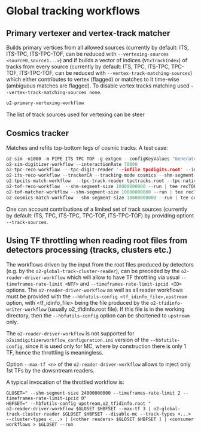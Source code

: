 <!-- doxy
\page refDetectorsGlobalTrackingWorkflow  Workflows
/doxy -->

# Global tracking workflows

## Primary vertexer and vertex-track matcher

Builds primary vertices from all allowed sources (currently by default: ITS, ITS-TPC, ITS-TPC-TOF, can be reduced with `--vertexing-sources <source0,source1...>`) and if builds a vector of indices (`VtxTrackIndex`) of tracks from every source (currently by default: ITS, TPC, ITS-TPC, TPC-TOF, ITS-TPC-TOF, can be reduced with `--vertex-track-matching-sources`) which either contributes to vertex (flagged) or matches to it time-wise (ambiguous matches are flagged). To disable vertex tracks matching used `--vertex-track-matching-sources none`.
```cpp
o2-primary-vertexing-workflow
```
The list of track sources used for vertexing can be steer

## Cosmics tracker

Matches and refits top-bottom legs of cosmic tracks. A test case:
```cpp
o2-sim -n1000 -m PIPE ITS TPC TOF -g extgen --configKeyValues "GeneratorExternal.fileName=$O2_ROOT/share/Generators/external/GenCosmicsLoader.C;cosmics.maxAngle=30.;cosmics.accept=ITS0"
o2-sim-digitizer-workflow --interactionRate 70000
o2-tpc-reco-workflow  --tpc-digit-reader '--infile tpcdigits.root' --input-type digits --output-type clusters,tracks --configKeyValues "GPU_proc.ompThreads=4;" --shm-segment-size 10000000000  --run | tee recTPC.log
o2-its-reco-workflow --trackerCA --tracking-mode cosmics --shm-segment-size 10000000000  --run | tee recITS.log
o2-tpcits-match-workflow  --tpc-track-reader tpctracks.root --tpc-native-cluster-reader "--infile tpc-native-clusters.root"  --shm-segment-size 10000000000  --run | tee recTPCITS.log
o2-tof-reco-workflow  --shm-segment-size 10000000000 --run | tee recTOF.log
o2-tof-matcher-workflow --shm-segment-size 10000000000 --run | tee recTOF_Tracks.log
o2-cosmics-match-workflow --shm-segment-size 10000000000 --run | tee cosmics.log
```

One can account contributions of a limited set of track sources (currently by default: ITS, TPC, ITS-TPC, TPC-TOF, ITS-TPC-TOF) by providing optiont `--track-sources`.

## Using TF throttling when reading root files from detectors processing (tracks, clusters etc.)

The workflows driven by the input from the root files produced by detectors (e.g. by the `o2-global-track-cluster-reader`), can be preceded by the
`o2-reader-driver-workflow` which will allow to have TF throttling via usual `--timeframes-rate-limit <NTF>` and  `--timeframes-rate-limit-ipcid <ID>`
options.
The `o2-reader-driver-workflow` as well as all reader workflows must be provided with the `--hbfutils-config <tf_idinfo_file>,upstream` option, with <tf_idinfo_file> being the file produced by the
`o2-tfidinfo-writer-workflow` (usually o2_tfidinfo.root file). If this file is in the working directory, then the `--hbfutils-config` option can be shortened to `upstream` only.

The `o2-reader-driver-workflow` is not supported for `o2simdigitizerworkflow_configuration.ini` version of the `--hbfutils-config`, since it is used only for MC,
where by construction there is only 1 TF, hence the throttling is meaningless.

Option `--max-tf <n>` of the `o2-reader-driver-workflow` allows to inject only 1st <n> TFs by the dowsntream readers.

A typical invocation of the throttled workflow is:

```
GLOSET=" --shm-segment-size 24000000000 --timeframes-rate-limit 2 --timeframes-rate-limit-ipcid 0"
HBFSET=" --hbfutils-config upstream,o2_tfidinfo.root "
o2-reader-driver-workflow $GLOSET $HBFSET --max-tf 3 | o2-global-track-cluster-reader $GLOSET $HBFSET --disable-mc --track-types <...> --cluster-types <...> | [<other readers> $GLOSET $HBFSET ] | <consumer workflows > $GLOSET --run
```
